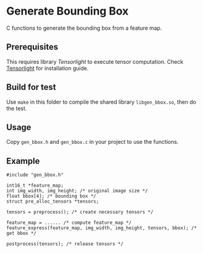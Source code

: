 # Generate Bounding Box

C functions to generate the bounding box from a feature map.

## Prerequisites
This requires library *Tensorlight* to execute tensor computation.
Check [Tensorlight](https://github.com/zhaozhixu/TensorLight) for installation guide.

## Build for test
Use `make` in this folder to compile the shared library `libgen_bbox.so`,
then do the test.

## Usage
Copy `gen_bbox.h` and `gen_bbox.c` in your project to use the functions.

## Example
```
#include "gen_bbox.h"

int16_t *feature_map;
int img_width, img_height; /* original image size */
float bbox[4]; /* bounding box */
struct pre_alloc_tensors *tensors;

tensors = preprocess(); /* create necessary tensors */

feature_map = ...... /* compute feature_map */
feature_express(feature_map, img_width, img_height, tensors, bbox); /* get bbox */

postprocess(tensors); /* release tensors */

```
